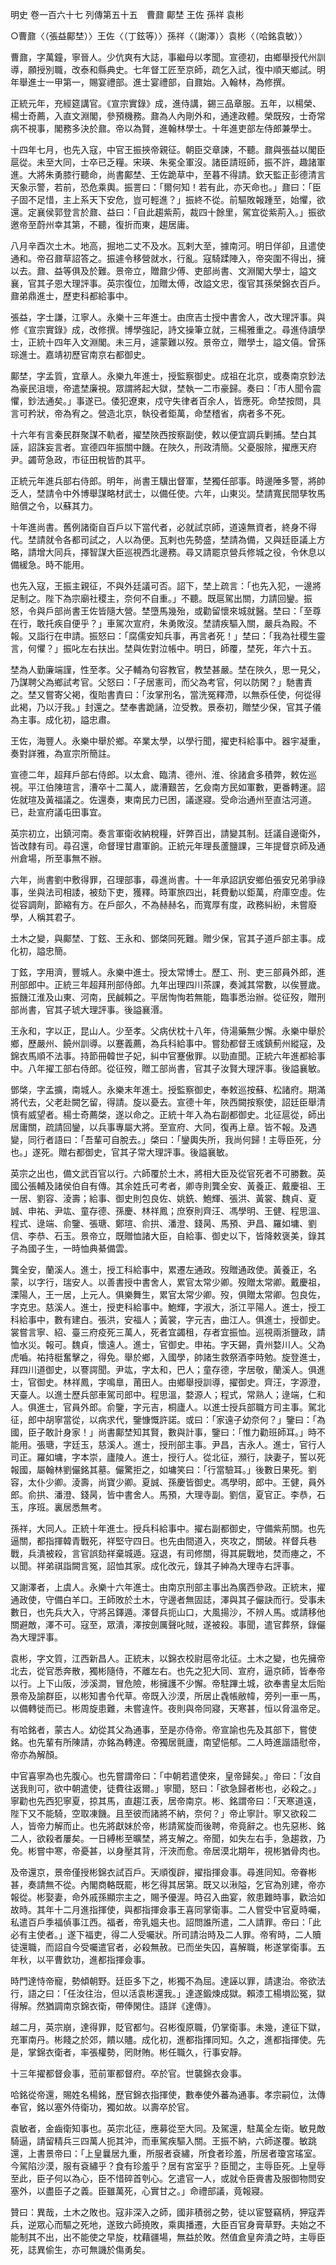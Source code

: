 明史
卷一百六十七
列傳第五十五　曹鼐 鄺埜 王佐 孫祥 袁彬

○曹鼐〈（張益鄺埜）〉王佐〈（丁鉉等）〉孫祥〈（謝澤）〉袁彬〈（哈銘袁敏）〉

曹鼐，字萬鐘，寧晉人。少伉爽有大誌，事繼母以孝聞。宣德初，由鄉舉授代州訓導，願授別職，改泰和縣典史。七年督工匠至京師，疏乞入試，復中順天鄉試。明年舉進士一甲第一，賜宴禮部。進士宴禮部，自鼐始。入翰林，為修撰。

正統元年，充經筵講官。《宣宗實錄》成，進侍講，錫三品章服。五年，以楊榮、楊士奇薦，入直文淵閣，參預機務。鼐為人內剛外和，通達政體。榮既歿，士奇常病不視事，閣務多決於鼐。帝以為賢，進翰林學士。十年進吏部左侍郎兼學士。

十四年七月，也先入寇，中官王振挾帝親征。朝臣交章諫，不聽。鼐與張益以閣臣扈從。未至大同，士卒已乏糧。宋瑛、朱冕全軍沒。諸臣請班師，振不許，趣諸軍進。大將朱勇膝行聽命，尚書鄺埜、王佐跪草中，至暮不得請。欽天監正彭德清言天象示警，若前，恐危乘輿。振詈曰：「爾何知！若有此，亦天命也。」鼐曰：「臣子固不足惜，主上系天下安危，豈可輕進？」振終不從。前驅敗報踵至，始懼，欲還。定襄侯郭登言於鼐、益曰：「自此趨紫荊，裁四十餘里，駕宜從紫荊入。」振欲邀帝至蔚州幸其第，不聽，復折而東，趨居庸。

八月辛酉次土木。地高，掘地二丈不及水。瓦剌大至，據南河。明日佯卻，且遣使通和。帝召鼐草詔答之。振遽令移營就水，行亂。寇騎蹂陣入，帝突圍不得出，擁以去。鼐、益等俱及於難。景帝立，贈鼐少傅、吏部尚書、文淵閣大學士，謚文襄，官其子恩大理評事。英宗復位，加贈太傅，改謚文忠，復官其孫榮錦衣百戶。鼐弟鼎進士，歷吏科都給事中。

張益，字士謙，江寧人。永樂十三年進士。由庶吉士授中書舍人，改大理評事。與修《宣宗實錄》成，改修撰。博學強記，詩文操筆立就，三楊雅重之。尋進侍讀學士，正統十四年入文淵閣。未三月，遽蒙難以歿。景帝立，贈學士，謚文僖。曾孫琮進士。嘉靖初歷官南京右都御史。

鄺埜，字孟質，宜章人。永樂九年進士，授監察御史。成祖在北京，或奏南京鈔法為豪民沮壞，帝遣埜廉視。眾謂將起大獄，埜執一二市豪歸。奏曰：「市人聞令震懼，鈔法通矣。」事遂已。倭犯遼東，戍守失律者百余人，皆應死。命埜按問，具言可矜狀，帝為宥之。營造北京，執役者鉅萬，命埜稽省，病者多不死。

十六年有言秦民群聚謀不軌者，擢埜陜西按察副使，敕以便宜調兵剿捕。埜白其誣，詔誅妄言者。宣德四年振關中饑。在陜久，刑政清簡。父憂服除，擢應天府尹。蠲苛急政，市征田稅皆酌其平。

正統元年進兵部右侍郎。明年，尚書王驥出督軍，埜獨任部事。時邊陲多警，將帥乏人，埜請令中外博舉謀略材武士，以備任使。六年，山東災。埜請寬民間孳牧馬賠償之令，以蘇其力。

十年進尚書。舊例諸衛自百戶以下當代者，必就試京師，道遠無資者，終身不得代。埜請就令各都司試之，人以為便。瓦剌也先勢盛，埜請為備，又與廷臣議上方略，請增大同兵，擇智謀大臣巡視西北邊務。尋又請罷京營兵修城之役，令休息以備緩急。時不能用。

也先入寇，王振主親征，不與外廷議可否。詔下，埜上疏言：「也先入犯，一邊將足制之。陛下為宗廟社稷主，奈何不自重。」不聽。既扈駕出關，力請回鑾。振怒，令與戶部尚書王佐皆隨大營。埜墮馬幾殆，或勸留懷來城就醫。埜曰：「至尊在行，敢托疾自便乎？」車駕次宣府，朱勇敗沒。埜請疾驅入關，嚴兵為殿。不報。又詣行在申請。振怒曰：「腐儒安知兵事，再言者死！」埜曰：「我為社稷生靈言，何懼？」振叱左右扶出。埜與佐對泣帳中。明日，師覆，埜死，年六十五。

埜為人勤廉端謹，性至孝。父子輔為句容教官，教埜甚嚴。埜在陜久，思一見父，乃謀聘父為鄉試考官。父怒曰：「子居憲司，而父為考官，何以防閑？」馳書責之。埜又嘗寄父褐，復貽書責曰：「汝掌刑名，當洗冤釋滯，以無忝任使，何從得此褐，乃以汙我。」封還之。埜奉書跪誦，泣受教。景泰初，贈埜少保，官其子儀為主事。成化初，謚忠肅。

王佐，海豐人。永樂中舉於鄉。卒業太學，以學行聞，擢吏科給事中。器宇凝重，奏對詳雅，為宣宗所簡註。

宣德二年，超拜戶部右侍郎。以太倉、臨清、德州、淮、徐諸倉多積弊，敕佐巡視。平江伯陳瑄言，漕卒十二萬人，歲漕艱苦，乞僉南方民如軍數，更番轉運。詔佐就瑄及黃福議之。佐還奏，東南民力已困，議遂寢。受命治通州至直沽河道。已，赴宣府議屯田事宜。

英宗初立，出鎮河南。奏言軍衛收納稅糧，奸弊百出，請變其制。廷議自邊衛外，皆改隸有司。尋召還，命督理甘肅軍餉。正統元年理長蘆鹽課，三年提督京師及通州倉場，所至事無不辦。

六年，尚書劉中敷得罪，召理部事，尋進尚書。十一年承詔訊安鄉伯張安兄弟爭祿事，坐與法司相諉，被劾下吏，獲釋。時軍旅四出，耗費動以鉅萬，府庫空虛。佐從容調劑，節縮有方。在戶部久，不為赫赫名，而寬厚有度，政務糾紛，未嘗廢學，人稱其君子。

土木之變，與鄺埜、丁鉉、王永和、鄧棨同死難。贈少保，官其子道戶部主事。成化初，謚忠簡。

丁鉉，字用濟，豐城人。永樂中進士。授太常博士。歷工、刑、吏三部員外郎，進刑部郎中。正統三年超拜刑部侍郎。九年出理四川茶課，奏減其常數，以俟豐歲。振饑江淮及山東、河南，民鹹賴之。平居恂恂若無能，臨事悉治辦。從征歿，贈刑部尚書，官其子琥大理評事。後謚襄湣。

王永和，字以正，昆山人。少至孝。父病伏枕十八年，侍湯藥無少懈。永樂中舉於鄉，歷嚴州、饒州訓導。以蹇義薦，為兵科給事中。嘗劾都督王彧鎮薊州縱寇，及錦衣馬順不法事。持節冊韓世子妃，糾中官蹇傲罪。以勁直聞。正統六年進都給事中。八年擢工部右侍郎。從征歿，贈工部尚書，官其子汝賢大理評事。後謚襄敏。

鄧棨，字孟擴，南城人。永樂末年進士。授監察御史，奉敕巡按蘇、松諸府。期滿將代去，父老赴闕乞留，得請。旋以憂去。宣德十年，陜西闕按察使，詔廷臣舉清慎有威望者。楊士奇薦棨，遂以命之。正統十年入為右副都御史。北征扈從，師出居庸關，疏請回鑾，以兵事專屬大將。至宣府、大同，復再上章。皆不報。及遇變，同行者語曰：「吾輩可自脫去。」棨曰：「鑾輿失所，我尚何歸！主辱臣死，分也。」遂死。贈右都御史，官其子常大理評事。後謚襄敏。

英宗之出也，備文武百官以行。六師覆於土木，將相大臣及從官死者不可勝數。英國公張輔及諸侯伯自有傳。其余姓氏可考者，卿寺則龔全安、黃養正、戴慶祖、王一居、劉容、淩壽；給事、御史則包良佐、姚銑、鮑輝、張洪、黃裳、魏貞、夏誠、申祐、尹竑、童存德、孫慶、林祥鳳；庶寮則齊汪、馮學明、王健、程思溫、程式、逯端、俞鑒、張瑭、鄭瑄、俞拱、潘澄、錢昺、馬預、尹昌、羅如墉、劉信、李恭、石玉。景帝立，既贈恤諸大臣，自給事、御史以下，皆降敕褒美，錄其子為國子生，一時恤典綦備雲。

龔全安，蘭溪人。進士，授工科給事中，累遷左通政。歿贈通政使。黃養正，名蒙，以字行，瑞安人。以善書授中書舍人，累官太常少卿。歿贈太常卿。戴慶祖，溧陽人，王一居，上元人。俱樂舞生，累官太常少卿。歿，俱贈太常卿。包良佐，字克忠。慈溪人。進士，授吏科給事中。鮑輝，字淑大，浙江平陽人。進士，授工科給事中，數有建白。張洪，安福人；黃裳，字元吉，曲江人。俱進士，授御史。裳嘗言寧、紹、臺三府疫死三萬人，死者宜蠲租，存者宜振恤。巡視兩浙鹽政，請恤水災。報可。魏貞，懷遠人。進士，官御史。申祐。字天錫，貴州婺川人。父為虎嚙。祐持梃奮擊之，得免。舉於鄉，入國學，帥諸生救祭酒李時勉。旋登進士，拜四川道御史，以謇諤聞。尹竑，字太和，巴人；童存德，字居敬，蘭溪人。俱進士，官御史。林祥鳳，字鳴臯，莆田人。由鄉舉授訓導，擢御史。齊汪，字源澄，天臺人。以進士歷兵部車駕司郎中。程思溫，婺源人；程式，常熟人；逯端，仁和人。俱進士，官員外郎。俞鑒，字元吉，桐廬人。以進士授兵部職方司主事。駕北征，郎中胡寧當從，以病求代，鑒慷慨許諾。或曰：「家遠子幼奈何？」鑒曰：「為國，臣子敢計身家！」尚書鄺埜知其賢，數與計事，鑒曰：「惟力勸班師耳。」時不能用。張瑭，字廷玉，慈溪人。進士，授刑部主事。尹昌，吉永人。進士，官行人司正。羅如墉，字本崇，廬陵人。進士，授行人。從北征，瀕行，訣妻子，誓以死報國，屬翰林劉儼銘其墓。儼驚拒之，如墉笑曰：「行當驗耳。」後數日果死。劉容，太仆少卿。淩壽，尚寶少卿。夏誠、孫慶皆御史。馮學明，郎中。王健，員外郎。俞拱、潘澄、錢昺，皆中書舍人。馬預，大理寺副。劉信，夏官正。李恭，石玉，序班。裏居悉無考。

孫祥，大同人。正統十年進士。授兵科給事中。擢右副都御史，守備紫荊關。也先逼關，都指揮韓青戰死，祥堅守四日。也先由間道入，夾攻之，關破。祥督兵巷戰，兵潰被殺，言官誤劾祥棄城遁。寇退，有司修關，得其屍戰地，焚而瘞之，不以聞。祥弟祺詣闕言冤，詔恤其家。成化改元，錄其子紳為大理寺右評事。

又謝澤者，上虞人。永樂十六年進士。由南京刑部主事出為廣西參政。正統末，擢通政使，守備白羊口。王師敗於土木，守邊者無固誌，澤與其子儼訣而行。受事未數日，也先兵大入，守將呂鐸遁。澤督兵扼山口，大風揚沙，不辨人馬。或請移他關避敵，澤不可。寇至，眾潰，澤按劍厲聲叱賊，遂被殺。事聞，遣官葬祭，錄儼為大理評事。

袁彬，字文質，江西新昌人。正統末，以錦衣校尉扈帝北征。土木之變，也先擁帝北去，從官悉奔散，獨彬隨侍，不離左右。也先之犯大同、宣府，逼京師，皆奉帝以行。上下山阪，涉溪澗，冒危險，彬擁護不少懈。帝駐蹕土城，欲奉書皇太后貽景帝及諭群臣，以彬知書令代草。帝既入沙漠，所居止毳帳敝幃，旁列一車一馬，以備轉徙而已。彬周旋患難，未嘗違忤。夜則與帝同寢，天寒甚，恒以脅溫帝足。

有哈銘者，蒙古人。幼從其父為通事，至是亦侍帝。帝宣諭也先及其部下，嘗使銘。也先輩有所陳請，亦銘為轉達。帝獨居氈廬，南望悒郁。二人時進諧語慰帝，帝亦為解顏。

中官喜寧為也先腹心。也先嘗謂帝曰：「中朝若遣使來，皇帝歸矣。」帝曰：「汝自送我則可，欲中朝遣使，徒費往返爾。」寧聞，怒曰：「欲急歸者彬也，必殺之。」寧勸也先西犯寧夏，掠其馬，直趨江表，居帝南京。彬、銘謂帝曰：「天寒道遠，陛下又不能騎，空取凍饑。且至彼而諸將不納，奈何？」帝止寧計。寧又欲殺二人，皆帝力解而止。也先將獻妹於帝，彬請駕旋而後聘，帝竟辭之。也先惡彬、銘二人，欲殺者屢矣。一日縛彬至曠埜，將支解之。帝聞，如失左右手，急趨救，乃免。彬嘗中寒，帝憂甚，以身壓其背，汗浹而愈。帝居漠北期年，視彬猶骨肉也。

及帝還京，景帝僅授彬錦衣試百戶。天順復辟，擢指揮僉事。尋進同知。帝眷彬甚，奏請無不從。內閣商輅既罷，彬乞得其居第。既又以湫隘，乞官為別建，帝亦報從。彬娶妻，命外戚孫顯宗主之，賜予優渥。時召入曲宴，敘患難時事，歡洽如故時。其年十二月進指揮使，與都指揮僉事王喜同掌衛事。二人嘗受中官夏時囑，私遣百戶季福偵事江西。福者，帝乳媼夫也。詔問誰所遣，二人請罪。帝曰：「此必有主使者。」遂下福吏，得二人受囑狀。所司請治時及二人罪。帝宥時，二人贖徒還職，而詔自今受囑遣官者，必殺無赦。已而坐失囚，喜解職，彬遂掌衛事。五年秋，以平曹欽功，進都指揮僉事。

時門達恃帝寵，勢傾朝野。廷臣多下之，彬獨不為屈。達誣以罪，請逮治。帝欲法行，語之曰：「任汝往治，但以活袁彬還我。」達遂鍛煉成獄。賴漆工楊塤訟冤，獄得解。然猶調南京錦衣衛，帶俸閑住。語詳《達傳》。

越二月，英宗崩，達得罪，貶官都勻。召彬復原職，仍掌衛事。未幾，達征下獄，充軍南丹。彬餞之於郊，饋以贐。成化初，進都指揮同知。久之，進都指揮使。先是，掌錦衣衛者，率張權勢，罔財賄。彬任職久，行事安靜。

十三年擢都督僉事，蒞前軍都督府。卒於官。世襲錦衣僉事。

哈銘從帝還，賜姓名楊銘，歷官錦衣指揮使，數奉使外蕃為通事。孝宗嗣位，汰傳奉官，銘以塞外侍衛功，獨如故。以壽卒於官。

袁敏者，金齒衛知事也。英宗北征，應募從至大同。及駕還，駐萬全左衛。敏見敵騎逼，請留精兵三四萬人扼其沖，而車駕疾驅入關。王振不納，六師遂覆。敏跳還，上書景帝曰：「上皇曩居九重，所服者袞繡，所食者珍羞，所居者瓊宮瑤室。今駕陷沙漠，服有袞繡乎？食有珍羞乎？居有宮室乎？臣聞之，主辱臣死。上皇辱至此，臣子何以為心，臣不惜碎首刳心。乞遣官一人，或就令臣賫書及服御物問安塞外，以盡臣子之義。臣雖萬死，心實甘之。」命禮部議，竟報寢。

贊曰：異哉，土木之敗也。寇非深入之師，國非積弱之勢，徒以宦豎竊柄，狎寇弄兵，逆眾心而驅之死地，遂致六師撓敗，乘輿播遷，大臣百官身膏草野。夫始之不能制其不出，出不能使之早旋，枕藉疆場，無益於敗。然值倉皇奔潰之時，主辱臣死，誌異偷生，亦可無譏於傷勇矣。